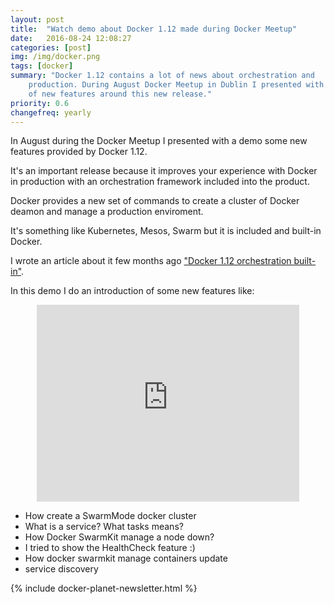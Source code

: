 ```yaml
---
layout: post
title:  "Watch demo about Docker 1.12 made during Docker Meetup"
date:   2016-08-24 12:08:27
categories: [post]
img: /img/docker.png
tags: [docker]
summary: "Docker 1.12 contains a lot of news about orchestration and
    production. During August Docker Meetup in Dublin I presented with a demo a set
    of new features around this new release."
priority: 0.6
changefreq: yearly
---
```

In August during the Docker Meetup I presented with a demo some new
features provided by Docker 1.12.

It's an important release because it improves your experience with Docker
in production with an orchestration framework included into the product.

Docker provides a new set of commands to create a cluster of Docker
deamon and manage a production enviroment.

It's something like Kubernetes, Mesos, Swarm but it is included and
built-in Docker.

I wrote an article about it few months ago ["Docker 1.12 orchestration
built-in"](http://gianarb.it/blog/docker-1-12-orchestration-built-in).


In this demo I do an introduction of some new features like:

<div style="    text-align: center;">
<iframe width="420" height="315"
src="https://www.youtube.com/embed/h7a7vhzjElo" frameborder="0"
allowfullscreen></iframe>
</div>

* How create a SwarmMode docker cluster
* What is a service? What tasks means?
* How Docker SwarmKit manage a node down?
* I tried to show the HealthCheck feature :)
* How docker swarmkit manage containers update
* service discovery

{% include docker-planet-newsletter.html %}
